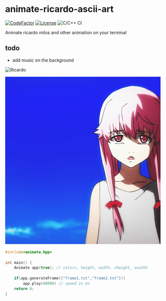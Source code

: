 # animate-ricardo-ascii-art

[![CodeFactor](https://www.codefactor.io/repository/github/Cvar1984/animate-ricardo-ascii-art/badge)](https://www.codefactor.io/repository/github/cvar1984/animate-ricardo-ascii-art)
[![License](https://img.shields.io/badge/license-MIT-green.svg)](LICENSE)
![C/C++ CI](https://github.com/Cvar1984/animate-ricardo-ascii-art/workflows/C/C++%20CI/badge.svg)

Animate ricardo milos and other animation on your terminal
## todo
- add music on the background

![Ricardo](assets/images/ricardo.gif)

![Yuno](assets/images/yuno.gif)

```c++
#include<animate.hpp>

int main() {
    Animate app(true); // colors, height, width, sheight, swidth

    if(app.generateFrame({"frame1.txt","frame2.txt"}))
        app.play(80000) // speed in ms
    return 0;
}
```

